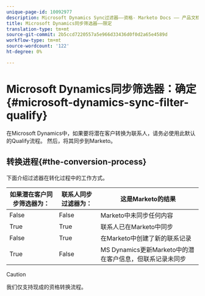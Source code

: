 ```yaml
---
unique-page-id: 10092977
description: Microsoft Dynamics Sync过滤器——资格- Marketo Docs —— 产品文档
title: Microsoft Dynamics同步筛选器——限定
translation-type: tm+mt
source-git-commit: 2b5ccd7220557a5e966d33436d0f0d2a65e4589d
workflow-type: tm+mt
source-wordcount: '122'
ht-degree: 0%

---
```



# Microsoft Dynamics同步筛选器：确定{#microsoft-dynamics-sync-filter-qualify}

在Microsoft Dynamics中，如果要将潜在客户转换为联系人，请务必使用此默认的Qualify流程。 然后，将其同步到Marketo。

## 转换进程{#the-conversion-process}

下面介绍过滤器在转化过程中的工作方式。

| 如果潜在客户同步筛选器为： | 联系人同步过滤器为： | 这是Marketo的结果 |
|---|---|---|
| False | False | Marketo中未同步任何内容 |
| True | True | 联系人已在Marketo中同步 |
| False | True | 在Marketo中创建了新的联系记录 |
| True | False | MS Dynamics更新Marketo中的潜在客户信息，但联系记录未同步 |

>[!CAUTION]
>
>我们仅支持现成的资格转换流程。

